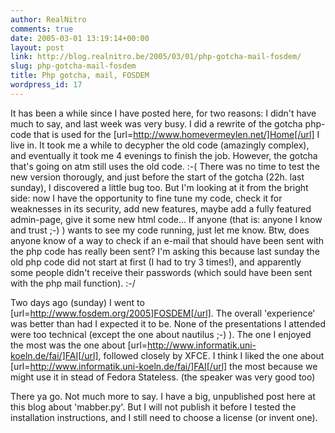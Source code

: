 ```yaml
---
author: RealNitro
comments: true
date: 2005-03-01 13:19:14+00:00
layout: post
link: http://blog.realnitro.be/2005/03/01/php-gotcha-mail-fosdem/
slug: php-gotcha-mail-fosdem
title: Php gotcha, mail, FOSDEM
wordpress_id: 17
---
```


It has been a while since I have posted here, for two reasons: I didn't have much to say, and last week was very busy. I did a rewrite of the gotcha php-code that is used for the [url=http://www.homevermeylen.net/]Home[/url] I live in. It took me a while to decypher the old code (amazingly complex), and eventually it took me 4 evenings to finish the job. However, the gotcha that's going on atm still uses the old code. :-( There was no time to test the new version thorougly, and just before the start of the gotcha (22h. last sunday), I discovered a little bug too. But I'm looking at it from the bright side: now I have the opportunity to fine tune my code, check it for weaknesses in its security, add new features, maybe add a fully featured admin-page, give it some new html code... If anyone (that is: anyone I know and trust ;-) ) wants to see my code running, just let me know. Btw, does anyone know of a way to check if an e-mail that should have been sent with the php code has really been sent? I'm asking this because last sunday the old php code did not start at first (I had to try 3 times!), and apparently some people didn't receive their passwords (which sould have been sent with the php mail function). :-/

Two days ago (sunday) I went to [url=http://www.fosdem.org/2005]FOSDEM[/url]. The overall 'experience' was better than had I expected it to be. None of the presentations I attended were too technical (except the one about nautilus ;-) ). The one I enjoyed the most was the one about [url=http://www.informatik.uni-koeln.de/fai/]FAI[/url], followed closely by XFCE. I think I liked the one about [url=http://www.informatik.uni-koeln.de/fai/]FAI[/url] the most because we might use it in stead of Fedora Stateless. (the speaker was very good too)

There ya go. Not much more to say. I have a big, unpublished post here at this blog about 'mabber.py'. But I will not publish it before I tested the installation instructions, and I still need to choose a license (or invent one).

